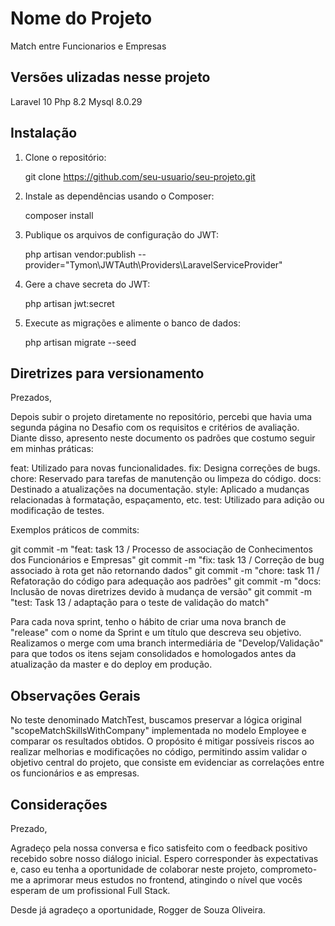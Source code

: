 # Nome do Projeto

Match entre Funcionarios e Empresas

## Versões ulizadas nesse projeto

Laravel 10
Php 8.2
Mysql 8.0.29

## Instalação

1. Clone o repositório:

   git clone https://github.com/seu-usuario/seu-projeto.git

2. Instale as dependências usando o Composer:

   composer install

3. Publique os arquivos de configuração do JWT:

   php artisan vendor:publish --provider="Tymon\JWTAuth\Providers\LaravelServiceProvider"

4. Gere a chave secreta do JWT:

   php artisan jwt:secret

5. Execute as migrações e alimente o banco de dados:

   php artisan migrate --seed

## Diretrizes para versionamento

Prezados,

Depois subir o projeto diretamente no repositório, percebi que havia uma segunda página no Desafio com os requisitos e critérios de avaliação. Diante disso, apresento neste documento os padrões que costumo seguir em minhas práticas:

feat: Utilizado para novas funcionalidades.
fix: Designa correções de bugs.
chore: Reservado para tarefas de manutenção ou limpeza do código.
docs: Destinado a atualizações na documentação.
style: Aplicado a mudanças relacionadas à formatação, espaçamento, etc.
test: Utilizado para adição ou modificação de testes.

Exemplos práticos de commits:

git commit -m "feat: task 13 / Processo de associação de Conhecimentos dos Funcionários e Empresas"
git commit -m "fix: task 13 / Correção de bug associado à rota get não retornando dados"
git commit -m "chore: task 11 / Refatoração do código para adequação aos padrões"
git commit -m "docs: Inclusão de novas diretrizes devido à mudança de versão"
git commit -m "test: Task 13 / adaptação para o teste de validação do match"

Para cada nova sprint, tenho o hábito de criar uma nova branch de "release" com o nome da Sprint e um título que descreva seu objetivo. Realizamos o merge com uma branch intermediária de "Develop/Validação" para que todos os itens sejam consolidados e homologados antes da atualização da master e do deploy em produção.


## Observações Gerais

No teste denominado MatchTest, buscamos preservar a lógica original "scopeMatchSkillsWithCompany" implementada no modelo Employee e comparar os resultados obtidos. O propósito é mitigar possíveis riscos ao realizar melhorias e modificações no código, permitindo assim validar o objetivo central do projeto, que consiste em evidenciar as correlações entre os funcionários e as empresas.


## Considerações

Prezado,

Agradeço pela nossa conversa e fico satisfeito com o feedback positivo recebido sobre nosso diálogo inicial. Espero corresponder às expectativas e, caso eu tenha a oportunidade de colaborar neste projeto, comprometo-me a aprimorar meus estudos no frontend, atingindo o nível que vocês esperam de um profissional Full Stack.

Desde já agradeço a oportunidade, Rogger de Souza Oliveira.